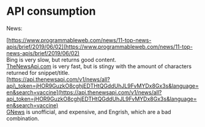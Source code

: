 # API consumption

News:

[https://www.programmableweb.com/news/11-top-news-apis/brief/2019/06/02](https://www.programmableweb.com/news/11-top-news-apis/brief/2019/06/02)  
Bing is very slow, but returns good content.  
[TheNewsApi.com](https://TheNewsApi.com) is very fast, but is stingy with the amount of characters returned for snippet/title.  
[https://api.thenewsapi.com/v1/news/all?api\_token=jHOR9GuzkO8cghjEDTHtQGddUhJL9FvMYDx8Gx3s&language=en&search=vaccine](https://api.thenewsapi.com/v1/news/all?api_token=jHOR9GuzkO8cghjEDTHtQGddUhJL9FvMYDx8Gx3s&language=en&search=vaccine)  
[GNews](https://gnews.io/#pricing) is unofficial, and expensive, and Engrish, which are a bad combination.




